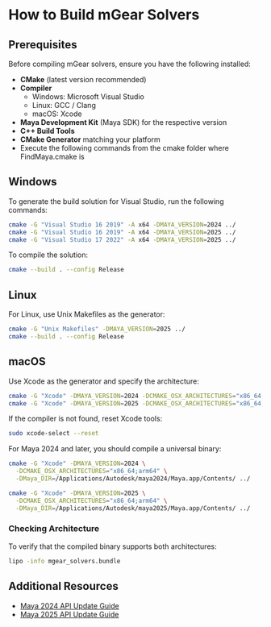 # How to Build mGear Solvers

## Prerequisites
Before compiling mGear solvers, ensure you have the following installed:

- **CMake** (latest version recommended)
- **Compiler**
  - Windows: Microsoft Visual Studio
  - Linux: GCC / Clang
  - macOS: Xcode
- **Maya Development Kit** (Maya SDK) for the respective version
- **C++ Build Tools**
- **CMake Generator** matching your platform
- Execute the following commands from the cmake folder where FindMaya.cmake is

## Windows
To generate the build solution for Visual Studio, run the following commands:

```sh
cmake -G "Visual Studio 16 2019" -A x64 -DMAYA_VERSION=2024 ../
cmake -G "Visual Studio 16 2019" -A x64 -DMAYA_VERSION=2025 ../
cmake -G "Visual Studio 17 2022" -A x64 -DMAYA_VERSION=2025 ../
```

To compile the solution:
```sh
cmake --build . --config Release
```

## Linux
For Linux, use Unix Makefiles as the generator:

```sh
cmake -G "Unix Makefiles" -DMAYA_VERSION=2025 ../
cmake --build . --config Release
```

## macOS
Use Xcode as the generator and specify the architecture:

```sh
cmake -G "Xcode" -DMAYA_VERSION=2024 -DCMAKE_OSX_ARCHITECTURES="x86_64;arm64" ../
cmake -G "Xcode" -DMAYA_VERSION=2025 -DCMAKE_OSX_ARCHITECTURES="x86_64;arm64" ../
```

If the compiler is not found, reset Xcode tools:
```sh
sudo xcode-select --reset
```

For Maya 2024 and later, you should compile a universal binary:
```sh
cmake -G "Xcode" -DMAYA_VERSION=2024 \
  -DCMAKE_OSX_ARCHITECTURES="x86_64;arm64" \
  -DMaya_DIR=/Applications/Autodesk/maya2024/Maya.app/Contents/ ../

cmake -G "Xcode" -DMAYA_VERSION=2025 \
  -DCMAKE_OSX_ARCHITECTURES="x86_64;arm64" \
  -DMaya_DIR=/Applications/Autodesk/maya2025/Maya.app/Contents/ ../
```

### Checking Architecture
To verify that the compiled binary supports both architectures:
```sh
lipo -info mgear_solvers.bundle
```

## Additional Resources
- [Maya 2024 API Update Guide](https://around-the-corner.typepad.com/adn/2023/03/maya-2024-api-update-guide.html)
- [Maya 2025 API Update Guide](https://around-the-corner.typepad.com/adn/2024/03/maya-2025-api-update-guide.html)

